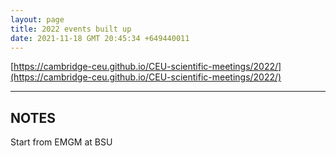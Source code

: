 ```yaml
---
layout: page
title: 2022 events built up
date: 2021-11-18 GMT 20:45:34 +649440011
---
```


[https://cambridge-ceu.github.io/CEU-scientific-meetings/2022/](https://cambridge-ceu.github.io/CEU-scientific-meetings/2022/)

<!--more-->

---

## NOTES

Start from EMGM at BSU
